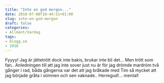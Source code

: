 ```yaml
---
title: "Inte en god morgon..."
date: 2010-07-08T10:44:51+01:00
slug: inte-en-god-morgon
draft: false
categories:
- Allmänt/Vardag
tags:
- blogg.se
- 2010
---
```

Fyyyy! Jag är jättetrött dock inte bakis, brukar inte bli det... Men trött som fan.. Anledningen till att jag inte sover just nu är för jag drömde mardröm två gånger i rad, båda gångerna var det att jag bråkade med Tim så mycket att jag började gråta i sömnen och sen vaknade.. Herregud!... mental!